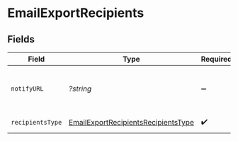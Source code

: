 # EmailExportRecipients


## Fields

| Field                                                                                                                    | Type                                                                                                                     | Required                                                                                                                 | Description                                                                                                              | Example                                                                                                                  |
| ------------------------------------------------------------------------------------------------------------------------ | ------------------------------------------------------------------------------------------------------------------------ | ------------------------------------------------------------------------------------------------------------------------ | ------------------------------------------------------------------------------------------------------------------------ | ------------------------------------------------------------------------------------------------------------------------ |
| `notifyURL`                                                                                                              | *?string*                                                                                                                | :heavy_minus_sign:                                                                                                       | Webhook called once the export process is finished. For reference, https://help.brevo.com/hc/en-us/articles/360007666479 | http://requestb.in/173lyyx1                                                                                              |
| `recipientsType`                                                                                                         | [EmailExportRecipientsRecipientsType](../../models/shared/EmailExportRecipientsRecipientsType.md)                        | :heavy_check_mark:                                                                                                       | Type of recipients to export for a campaign                                                                              | openers                                                                                                                  |